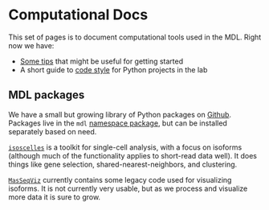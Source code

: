 # Computational Docs

This set of pages is to document computational tools used in the MDL. Right now we have:
 
 * [Some tips](tips-and-tricks.md) that might be useful for getting started
 * A short guide to [code style](code-style.md) for Python projects in the lab

## MDL packages

We have a small but growing library of Python packages on [Github](https://www.github.com). Packages live in the `mdl` [namespace package](https://packaging.python.org/en/latest/guides/packaging-namespace-packages/), but can be installed separately based on need.

[`isoscelles`](https://github.com/MethodsDev/isoscelles) is a toolkit for single-cell analysis, with a focus on isoforms (although much of the functionality applies to short-read data well). It does things like gene selection, shared-nearest-neighbors, and clustering.

[`MasSeqViz`](https://github.com/MethodsDev/MasSeqViz) currently contains some legacy code used for visualizing isoforms. It is not currently very usable, but as we process and visualize more data it is sure to grow.
